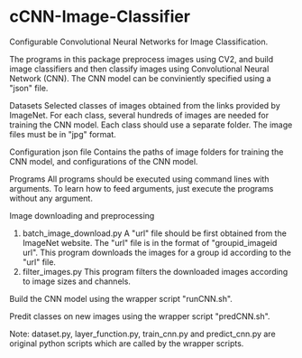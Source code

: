 # cCNN-Image-Classifier
Configurable Convolutional Neural Networks for Image Classification.

The programs in this package preprocess images using CV2, and build image classifiers and then classify images using Convolutional Neural Network (CNN). The CNN model can be conviniently specified using a "json" file. 

Datasets
Selected classes of images obtained from the links provided by ImageNet. For each class, several hundreds of images are needed for training the CNN model. Each class should use a separate folder. The image files must be in "jpg" format.

Configuration json file
Contains the paths of image folders for training the CNN model, and configurations of the CNN model.

Programs
All programs should be executed using command lines with arguments. To learn how to feed arguments, just execute the programs without any argument.

Image downloading and preprocessing
1) batch_image_download.py
A "url" file should be first obtained from the ImageNet website. The "url" file is in the format of "groupid_imageid url". This program downloads the images for a group id according to the "url" file.
2) filter_images.py
This program filters the downloaded images according to image sizes and channels.

Build the CNN model using the wrapper script "runCNN.sh".

Predit classes on new images using the wrapper script "predCNN.sh". 

Note: dataset.py, layer_function.py, train_cnn.py and predict_cnn.py are original python scripts which are called by the wrapper scripts.
